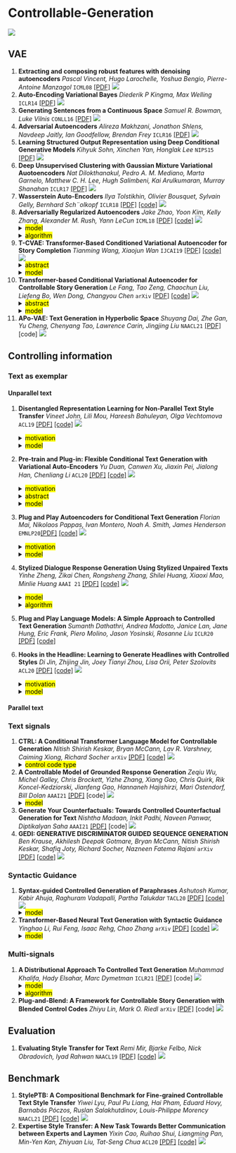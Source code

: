 # Controllable-Generation

![](https://img.shields.io/badge/Status-building-brightgreen)

## VAE
1. **Extracting and composing robust features with denoising autoencoders** *Pascal Vincent, Hugo Larochelle, Yoshua Bengio, Pierre-Antoine Manzagol* `ICML08` [[PDF]](https://www.cs.toronto.edu/~larocheh/publications/icml-2008-denoising-autoencoders.pdf) ![](https://img.shields.io/badge/DAE-MLP-red)
2. **Auto-Encoding Variational Bayes** *Diederik P Kingma, Max Welling* `ICLR14` [[PDF]](https://arxiv.org/pdf/1312.6114.pdf) ![](https://img.shields.io/badge/VAE-RNN-red)
3. **Generating Sentences from a Continuous Space** *Samuel R. Bowman, Luke Vilnis* `CONLL16` [[PDF]](https://arxiv.org/pdf/1511.06349.pdf) ![](https://img.shields.io/badge/VAE-RNN-red)
4. **Adversarial Autoencoders** *Alireza Makhzani, Jonathon Shlens, Navdeep Jaitly, Ian Goodfellow, Brendan Frey* `ICLR16` [[PDF]](https://arxiv.org/pdf/1511.05644.pdf) ![](https://img.shields.io/badge/AAE-RNN-red)
5. **Learning Structured Output Representation using Deep Conditional Generative Models** *Kihyuk Sohn, Xinchen Yan, Honglak Lee* `NIPS15` [[PDF]](https://papers.nips.cc/paper/2015/file/8d55a249e6baa5c06772297520da2051-Paper.pdf) ![](https://img.shields.io/badge/CVAE-CNN-red)
6. **Deep Unsupervised Clustering with Gaussian Mixture Variational Auotoencoders** *Nat Dilokthanakul, Pedro A. M. Mediano, Marta Garnelo, Matthew C. H. Lee, Hugh Salimbeni, Kai Arulkumaran, Murray Shanahan* `ICLR17` [[PDF]](https://arxiv.org/pdf/1611.02648.pdf) ![](https://img.shields.io/badge/VAEGMM-RNN-red)
7. **Wasserstein Auto-Encoders** *Ilya Tolstikhin, Olivier Bousquet, Sylvain Gelly, Bernhard Sch¨olkopf* `ICLR18` [[PDF]](https://arxiv.org/pdf/1711.01558.pdf) [[code]](https://github.com/KyleGoyette/WassersteinAutoEncoder) ![](https://img.shields.io/badge/WAE-CNN-red)
8. **Adversarially Regularized Autoencoders** *Jake Zhao, Yoon Kim, Kelly Zhang, Alexander M. Rush, Yann LeCun* `ICML18` [[PDF]](https://arxiv.org/pdf/1706.04223v3.pdf) [[code]](https://github.com/jakezhaojb/ARAE) ![](https://img.shields.io/badge/ARAE-RNN-red) <details> <summary><mark>model</mark></summary> <img src="https://github.com/HappyGu0524/pic/blob/master/img/20210318194000.png" width="60%" title="Replace KL divergence with adversarial classifier" align="middle" /> </details> <details> <summary><mark>algorithm</mark></summary> <img src="https://github.com/HappyGu0524/pic/blob/master/img/20210318194045.png" width="60%" align="middle" title="1.Reconstruction Loss; 2.Train Classifier; 3.Train Generator" /> </details>
9. **T-CVAE: Transformer-Based Conditioned Variational Autoencoder for Story Completion** *Tianming Wang, Xiaojun Wan* `IJCAI19` [[PDF]](https://www.ijcai.org/proceedings/2019/0727.pdf) [[code]](https://github.com/sodawater/T-CVAE) ![](https://img.shields.io/badge/CVAE-Transformer-red)<details> <summary><mark>abstract</mark></summary> Story completion is a very challenging task of generating the missing plot for an incomplete story, which requires not only understanding but also inference of the given contextual clues. In this paper, we present a novel conditional variational autoencoder based on Transformer for missing plot generation. Our model uses shared attention layers for encoder and decoder, which make the most of the contextual clues, and a latent variable for learning the distribution of coherent story plots. Through drawing samples from the learned distribution, diverse reasonable plots can be generated. Both automatic and manual evaluations show that our model generates better story plots than stateof-the-art models in terms of readability, diversity and coherence.</details> <details> <summary><mark>model</mark></summary> <img src="https://github.com/HappyGu0524/pic/blob/master/img/20210318194427.png" width="60%" align="middle" /> </details>
10. **Transformer-based Conditional Variational Autoencoder for Controllable Story Generation** *Le Fang, Tao Zeng, Chaochun Liu, Liefeng Bo, Wen Dong, Changyou Chen* `arXiv` [[PDF]](https://arxiv.org/pdf/2101.00828v1.pdf) [[code]](https://github.com/fangleai/TransformerCVAE) ![](https://img.shields.io/badge/CVAE-Transformer-red)<details> <summary><mark>abstract</mark></summary> We investigate large-scale latent variable models (LVMs) for neural story generation—an under-explored application for open-domain long text—with objectives in two threads: generation effectiveness and controllability. LVMs, especially the variational autoencoder (VAE), have achieved both effective and controllable generation through exploiting flexible distributional latent representations. Recently, Transformers and its variants have achieved remarkable effectiveness without explicit latent representation learning, thus lack satisfying controllability in generation. In this paper, we advocate to revive latent variable modeling, essentially the power of representation learning, in the era of Transformers to enhance controllability without hurting state-of-the-art generation effectiveness. Specifically, we integrate latent representation vectors with a Transformer-based pre-trained architecture to build conditional variational autoencoder (CVAE). Model components such as encoder, decoder and the variational posterior are all built on top of pre-trained language models—GPT2 specifically in this paper. Experiments demonstrate state-of-the-art conditional generation ability of our model, as well as its excellent representation learning capability and controllability.</details> <details> <summary><mark>model</mark></summary> <img src="https://github.com/HappyGu0524/pic/blob/master/img/20210318194813.png" width="60%" align="middle" /> </details>
11. **APo-VAE: Text Generation in Hyperbolic Space** *Shuyang Dai, Zhe Gan, Yu Cheng, Chenyang Tao, Lawrence Carin, Jingjing Liu* `NAACL21` [[PDF]](https://arxiv.org/pdf/2005.00054.pdf) [code] ![](https://img.shields.io/badge/APoVAE-RNN-red)

## Controlling information
### Text as exemplar
#### Unparallel text
1. **Disentangled Representation Learning for Non-Parallel Text Style Transfer** *Vineet John, Lili Mou, Hareesh Bahuleyan, Olga Vechtomova* `ACL19` [[PDF]](https://arxiv.org/pdf/1808.04339.pdf) [[code]](https://github.com/vineetjohn/linguistic-style-transfer) ![](https://img.shields.io/badge/Yelp&Amazon-Style%20Transfer-orange) <details> <summary><mark>motivation</mark></summary> To tackle the problem of disentangling the latent representations of style and content in language models.</details> <details> <summary><mark>model</mark></summary> <img src="https://github.com/HappyGu0524/pic/blob/master/img/20210411113202.png" width="80%" align="middle" /> </details>
2. **Pre-train and Plug-in: Flexible Conditional Text Generation with Variational Auto-Encoders** *Yu Duan, Canwen Xu, Jiaxin Pei, Jialong Han, Chenliang Li* `ACL20` [[PDF]](https://arxiv.org/pdf/1911.03882.pdf) [[code]](https://github.com/WHUIR/PPVAE) ![](https://img.shields.io/badge/Yelp&NewsTitle-Controllable%20Generation-orange) <details> <summary><mark>motivation</mark></summary> Flexible when new conditions added to a well trained VAE which requires no more retraining.</details> <details> <summary><mark>abstract</mark></summary> Conditional Text Generation has drawn much attention as a topic of Natural Language Generation (NLG) which provides the possibility for humans to control the properties of generated contents. Current conditional generation models cannot handle emerging conditions due to their joint end-to-end learning fashion. When a new condition added, these techniques require full retraining. In this paper, we present a new framework named Pre-train and Plug-in Variational Auto-Encoder (PPVAE) towards flexible conditional text generation. PPVAE decouples the text generation module from the condition representation module to allow “one-to-many” conditional generation. When a fresh condition emerges, only a lightweight network needs to be trained and works as a plug-in for PPVAE, which is efficient and desirable for real-world applications. Extensive experiments demonstrate the superiority of PPVAE against the existing alternatives with better conditionality and diversity but less training effort.</details> <details> <summary><mark>model</mark></summary> <img src="https://github.com/HappyGu0524/pic/blob/master/img/20210408195017.png" width="80%" title="a) PretrainVAE; b) PluginVAE for each style; c) sample and generate" align="middle" /> </details>
3. **Plug and Play Autoencoders for Conditional Text Generation** *Florian Mai, Nikolaos Pappas, Ivan Montero, Noah A. Smith, James Henderson* `EMNLP20`[[PDF]](https://arxiv.org/pdf/2010.02983.pdf) [[code]](https://github.com/florianmai/emb2emb) ![](https://img.shields.io/badge/Yelp-Controllable%20Generation-orange)  <details> <summary><mark>motivation</mark></summary> Reduce the need for labeled training data for the task and makes the training procedure more efficient by learning a mapping within the autoencoder’s embedding space.<br> <img src="https://github.com/HappyGu0524/pic/blob/master/img/20210410153238.png" width="60%" title="The manifold of a text autoencoder is the low-dimensional region of the high-dimensional embedding space where texts are actually embedded." align="middle" /></details> <details> <summary><mark>model</mark></summary> <img src="https://github.com/HappyGu0524/pic/blob/master/img/20210410152622.png" width="80%" title="a) PretrainVAE; b) Training a mapping function; c) Map manifold from input to output" align="middle" /> </details>


3. **Stylized Dialogue Response Generation Using Stylized Unpaired Texts** *Yinhe Zheng, Zikai Chen, Rongsheng Zhang, Shilei Huang, Xiaoxi Mao, Minlie Huang* `AAAI 21` [[PDF]](https://arxiv.org/pdf/2009.12719.pdf) [[code]](https://github.com/silverriver/Stylized_Dialog) ![](https://img.shields.io/badge/TCFC-Dialogue%20Generation-orange) <details> <summary><mark>model</mark></summary> <img src="https://github.com/HappyGu0524/pic/blob/master/img/20210406104923.png" width="60%" title="Transformer incorporating style embedding" align="middle" /> </details> <details> <summary><mark>algorithm</mark></summary> <img src="https://github.com/HappyGu0524/pic/blob/master/img/20210406105228.png" width="60%" align="middle" title="3-5: Train both forward and backward transformers, forward with style while backward without style; 9-12: Back translation to get synthetic data; 13: Style transfer" /> </details>
4. **Plug and Play Language Models: A Simple Approach to Controlled Text Generation** *Sumanth Dathathri, Andrea Madotto, Janice Lan, Jane Hung, Eric Frank, Piero Molino, Jason Yosinski, Rosanne Liu* `ICLR20` [[PDF]](https://arxiv.org/pdf/1912.02164.pdf) [[code]](https://github.com/uber-research/PPLM)
5. **Hooks in the Headline: Learning to Generate Headlines with Controlled Styles** *Di Jin, Zhijing Jin, Joey Tianyi Zhou, Lisa Orii, Peter Szolovits* `ACL20` [[PDF]](https://arxiv.org/pdf/2004.01980v3.pdf) [[code]](https://github.com/jind11/TitleStylist) ![](https://img.shields.io/badge/NYT&CNN&Humor&Romance&Clickbait-Headline%20Generation-orange)  <details> <summary><mark>motivation</mark></summary> Enrich headlines with controlled style options.<br> <img src="https://github.com/HappyGu0524/pic/blob/master/img/20210410160152.png" width="60%" align="middle" /></details> <details> <summary><mark>model</mark></summary> <img src="https://github.com/HappyGu0524/pic/blob/master/img/20210410160246.png" width="60%" title="Entangle latent representation of stylied generation and summarization by partially parameter sharing." align="middle" /> </details>


#### Parallel text

### Text signals
1. **CTRL: A Conditional Transformer Language Model for Controllable Generation** *Nitish Shirish Keskar, Bryan McCann, Lav R. Varshney, Caiming Xiong, Richard Socher* `arXiv` [[PDF]](https://arxiv.org/pdf/1909.05858.pdf) [[code]](https://github.com/salesforce/ctrl) ![](https://img.shields.io/badge/OpenWebText-Generation-orange) <details> <summary><mark>control code type</mark></summary> <p>Style by domain <p>More complex control codes <p>Triggering specific tasks <p>Zero-shot code-mixing </details>
2. **A Controllable Model of Grounded Response Generation** *Zeqiu Wu, Michel Galley, Chris Brockett, Yizhe Zhang, Xiang Gao, Chris Quirk, Rik Koncel-Kedziorski, Jianfeng Gao, Hannaneh Hajishirzi, Mari Ostendorf, Bill Dolan* `AAAI21` [[PDF]](https://arxiv.org/pdf/2005.00613.pdf) [code] ![](https://img.shields.io/badge/Reddit%20conversation-Response%20Generation-orange)  <details> <summary><mark>model</mark></summary> <img src="https://github.com/HappyGu0524/pic/blob/master/img/20210406155858.png" width="60%" title="GPT2 with Inductive Attention" align="middle" /> </details>
3. **Generate Your Counterfactuals: Towards Controlled Counterfactual Generation for Text** *Nishtha Madaan, Inkit Padhi, Naveen Panwar, Diptikalyan Saha* `AAAI21` [[PDF]](https://arxiv.org/pdf/2012.04698.pdf) [code] ![](https://img.shields.io/badge/DBPedia&AgNews&Yelp-Counterfactual%20Generation-orange)
4. **GEDI: GENERATIVE DISCRIMINATOR GUIDED SEQUENCE GENERATION** *Ben Krause, Akhilesh Deepak Gotmare, Bryan McCann, Nitish Shirish Keskar, Shafiq Joty, Richard Socher, Nazneen Fatema Rajani* `arXiv` [[PDF]](https://arxiv.org/pdf/2009.06367.pdf) [[code]](https://github.com/salesforce/GeDi) ![](https://img.shields.io/badge/IMDb-Controlled%20Generation-orange) 

### Syntactic Guidance
1. **Syntax-guided Controlled Generation of Paraphrases** *Ashutosh Kumar, Kabir Ahuja, Raghuram Vadapalli, Partha Talukdar* `TACL20` [[PDF]](https://arxiv.org/pdf/2005.08417v1.pdf) [[code]](https://github.com/malllabiisc/SGCP) ![](https://img.shields.io/badge/ParaNMT&QQP-Syntax%20Guided%20Controlled%20Generation-orange) <details> <summary><mark>model</mark></summary> <img src="https://github.com/HappyGu0524/pic/blob/master/img/20210410162843.png" width="60%" align="middle" /> </details>
2. **Transformer-Based Neural Text Generation with Syntactic Guidance** *Yinghao Li, Rui Feng, Isaac Rehg, Chao Zhang* `arXiv` [[PDF]](https://arxiv.org/pdf/2010.01737v1.pdf) [[code]](https://github.com/Yinghao-Li/GuiGen) ![](https://img.shields.io/badge/ParaNMT-Syntax%20Guided%20Controlled%20Generation-orange) <details><summary><mark>model</mark></summary> <img src="https://github.com/HappyGu0524/pic/blob/master/img/20210414202208.png" width="40%" align="middle" title="" /> </details> 

### Multi-signals
1. **A Distributional Approach To Controlled Text Generation** *Muhammad Khalifa, Hady Elsahar, Marc Dymetman* `ICLR21` [[PDF]](https://arxiv.org/pdf/2012.11635.pdf) [code] ![](https://img.shields.io/badge/Wikipedia-Controllable%20Generation-orange) <details><summary><mark>model</mark></summary> <img src="https://github.com/HappyGu0524/pic/blob/master/img/20210408164750.png" width="40%" align="middle" title="Energy-Based Model" /> </details> <details> <summary><mark>algorithm</mark></summary> <img src="https://github.com/HappyGu0524/pic/blob/master/img/20210408163917.png" width="60%" align="middle" title="Reward = P(x)/q(x); q initialized with pretrained gpt2; from Energy-Based Model to Autoregressive Policy"/> </details>
2. **Plug-and-Blend: A Framework for Controllable Story Generation with Blended Control Codes** *Zhiyu Lin, Mark O. Riedl* `arXiv` [[PDF]](https://arxiv.org/pdf/2104.04039.pdf) [code] ![](https://img.shields.io/badge/ROCStories-Controlled%20Generation-orange) 

## Evaluation
1. **Evaluating Style Transfer for Text** *Remi Mir, Bjarke Felbo, Nick Obradovich, Iyad Rahwan* `NAACL19` [[PDF]](https://arxiv.org/pdf/1904.02295.pdf) [[code]](https://github.com/passeul/style-transfer-model-evaluation) ![](https://img.shields.io/badge/EMD-Style%20Transfer-blue)

## Benchmark
1. **StylePTB: A Compositional Benchmark for Fine-grained Controllable Text Style Transfer** *Yiwei Lyu, Paul Pu Liang, Hai Pham, Eduard Hovy, Barnabás Póczos, Ruslan Salakhutdinov, Louis-Philippe Morency* `NAACL21` [[PDF]](https://arxiv.org/pdf/2104.05196.pdf) [[code]](https://github.com/lvyiwei1/StylePTB/) ![](https://img.shields.io/badge/Controllable%20Generation-green)
2. **Expertise Style Transfer: A New Task Towards Better Communication between Experts and Laymen** *Yixin Cao, Ruihao Shui, Liangming Pan, Min-Yen Kan, Zhiyuan Liu, Tat-Seng Chua* `ACL20` [[PDF]](https://arxiv.org/pdf/2005.00701.pdf) [[code]](https://srhthu.github.io/expertise-style-transfer/) ![](https://img.shields.io/badge/Style%20Transfer-green)
